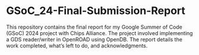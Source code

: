 # GSoC_24-Final-Submission-Report
This repository contains the final report for my Google Summer of Code (GSoC) 2024 project with Chips Alliance. The project involved implementing a GDS reader/writer in OpenROAD using OpenDB. The report details the work completed, what’s left to do, and acknowledgments.
